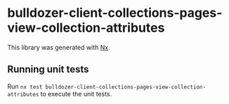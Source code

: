 # bulldozer-client-collections-pages-view-collection-attributes

This library was generated with [Nx](https://nx.dev).

## Running unit tests

Run `nx test bulldozer-client-collections-pages-view-collection-attributes` to execute the unit tests.
